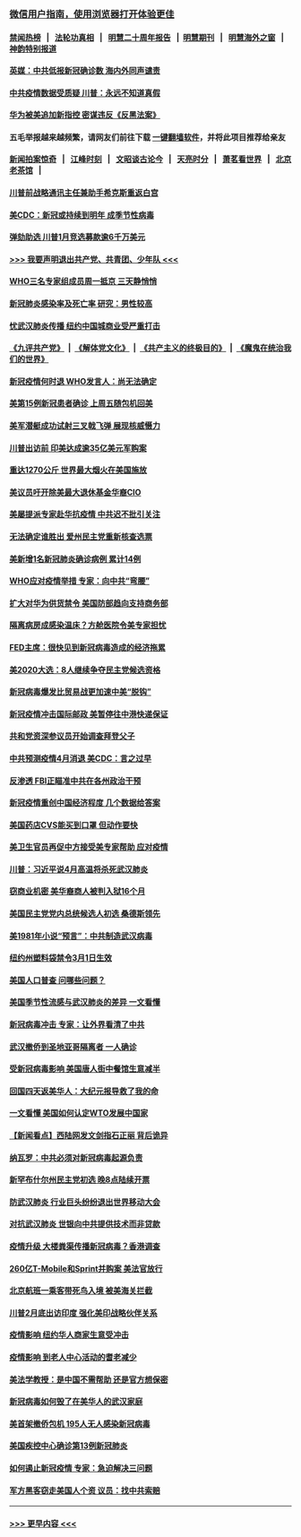 ### [微信用户指南，使用浏览器打开体验更佳](https://github.com/gfw-breaker/banned-news1/blob/master/indexes/wechat-guide.md?t=0)
#### [禁闻热榜](热点新闻.md?t=0)  &nbsp;&nbsp;|&nbsp;&nbsp; [法轮功真相](https://github.com/gfw-breaker/truth/blob/master/README.md?t=0) &nbsp;&nbsp;|&nbsp;&nbsp; [明慧二十周年报告](https://github.com/gfw-breaker/mh-reports/blob/master/README.md?t=0) &nbsp;&nbsp;|&nbsp;&nbsp;[明慧期刊](https://github.com/gfw-breaker/mh-qikan) &nbsp;&nbsp;|&nbsp;&nbsp; [明慧海外之窗](https://github.com/gfw-breaker/mh-news/blob/master/README.md?t=0) &nbsp;&nbsp;|&nbsp;&nbsp; [神韵特别报道](https://github.com/gfw-breaker/mh-news/blob/master/shenyun.md?t=0)
#### [英媒：中共低报新冠确诊数 海内外同声谴责](../pages/nsc412/n11867421.md?t=02140822) 
#### [中共疫情数据受质疑 川普：永远不知道真假](../pages/nsc412/n11867195.md?t=02140822) 
#### [华为被美追加新指控 密谋违反《反黑法案》](../pages/nsc412/n11867191.md?t=02140822) 
#### 五毛举报越来越频繁，请网友们前往下载 [一键翻墙软件](https://github.com/gfw-breaker/ssr-accounts)，并将此项目推荐给亲友
#### [新闻拍案惊奇](https://github.com/gfw-breaker/banned-news1/blob/master/pages/link4.md) &nbsp;&nbsp;|&nbsp;&nbsp; [江峰时刻](https://github.com/gfw-breaker/banned-news1/blob/master/pages/link4.md) &nbsp;&nbsp;|&nbsp;&nbsp; [文昭谈古论今](https://github.com/gfw-breaker/banned-news1/blob/master/pages/link4.md) &nbsp;&nbsp;|&nbsp;&nbsp; [天亮时分](https://github.com/gfw-breaker/banned-news1/blob/master/pages/link4.md) &nbsp;&nbsp;|&nbsp;&nbsp; [萧茗看世界](https://github.com/gfw-breaker/banned-news1/blob/master/pages/link4.md) &nbsp;&nbsp;|&nbsp;&nbsp; [北京老茶馆](https://github.com/gfw-breaker/banned-news1/blob/master/pages/link4.md) &nbsp;&nbsp;|&nbsp;&nbsp; 
#### [川普前战略通讯主任兼助手希克斯重返白宫](../pages/nsc412/n11867104.md?t=02140822) 
#### [美CDC：新冠或持续到明年 成季节性病毒](../pages/nsc412/n11867279.md?t=02140822) 
#### [弹劾助选 川普1月竞选募款逾6千万美元](../pages/nsc412/n11866950.md?t=02140822) 
#### [>>> 我要声明退出共产党、共青团、少年队 <<<](https://github.com/begood0513/goodnews/blob/master/quit/letter.md) 
#### [WHO三名专家组成员周一抵京 三天静悄悄](../pages/nsc412/n11866947.md?t=02140822) 
#### [新冠肺炎感染率及死亡率 研究：男性较高](../pages/nsc412/n11866956.md?t=02140822) 
#### [忧武汉肺炎传播 纽约中国城商业受严重打击](../pages/nsc412/n11866902.md?t=02140822) 
#### [《九评共产党》](https://github.com/begood0513/9ping.md/blob/master/README.md) &nbsp;|&nbsp; [《解体党文化》](../../../../jtdwh.md/blob/master/README.md)  &nbsp;|&nbsp; [《共产主义的终极目的》](../../../../gczydzjmd.md/blob/master/README.md) &nbsp;|&nbsp; [《魔鬼在统治我们的世界》](../../../../mgztzwmdsj.md/blob/master/README.md) 
#### [新冠疫情何时退 WHO发言人：尚无法确定](../pages/nsc412/n11866864.md?t=02140822) 
#### [美第15例新冠患者确诊 上周五随包机回美](../pages/nsc412/n11866852.md?t=02140822) 
#### [美军潜艇成功试射三叉戟飞弹 展现核威慑力](../pages/nsc412/n11866046.md?t=02140822) 
#### [川普出访前 印美达成逾35亿美元军购案](../pages/nsc412/n11865444.md?t=02140822) 
#### [重达1270公斤 世界最大烟火在美国施放](../pages/nsc412/n11865198.md?t=02140822) 
#### [美议员吁开除美最大退休基金华裔CIO](../pages/nsc412/n11865230.md?t=02140822) 
#### [美屡提派专家赴华抗疫情 中共迟不批引关注](../pages/nsc412/n11864719.md?t=02140822) 
#### [无法确定谁胜出 爱州民主党重新核查选票](../pages/nsc412/n11864830.md?t=02140822) 
#### [美新增1名新冠肺炎确诊病例 累计14例](../pages/nsc412/n11864893.md?t=02140822) 
#### [WHO应对疫情举措 专家：向中共“弯腰”](../pages/nsc412/n11864727.md?t=02140822) 
#### [扩大对华为供货禁令 美国防部趋向支持商务部](../pages/nsc412/n11864773.md?t=02140822) 
#### [隔离病房成感染温床？方舱医院令美专家担忧](../pages/nsc412/n11864575.md?t=02140822) 
#### [FED主席：很快见到新冠病毒造成的经济拖累](../pages/nsc412/n11864507.md?t=02140822) 
#### [美2020大选：8人继续争夺民主党候选资格](../pages/nsc412/n11864327.md?t=02140822) 
#### [新冠病毒爆发比贸易战更加速中美“脱钩”](../pages/nsc412/n11864470.md?t=02140822) 
#### [新冠疫情冲击国际邮政 美暂停往中港快递保证](../pages/nsc412/n11864207.md?t=02140822) 
#### [共和党资深参议员开始调查拜登父子](../pages/nsc412/n11863984.md?t=02140822) 
#### [中共预测疫情4月消退 美CDC：言之过早](../pages/nsc412/n11864310.md?t=02140822) 
#### [反渗透 FBI正瞄准中共在各州政治干预](../pages/nsc412/n11864300.md?t=02140822) 
#### [新冠疫情重创中国经济程度 几个数据给答案](../pages/nsc412/n11864203.md?t=02140822) 
#### [美国药店CVS能买到口罩 但动作要快](../pages/nsc412/n11862438.md?t=02140822) 
#### [美卫生官员再促中方接受美专家帮助 应对疫情](../pages/nsc412/n11864043.md?t=02140822) 
#### [川普：习近平说4月高温将杀死武汉肺炎](../pages/nsc412/n11860814.md?t=02140822) 
#### [窃商业机密 美华裔商人被判入狱16个月](../pages/nsc412/n11863911.md?t=02140822) 
#### [美国民主党党内总统候选人初选 桑德斯领先](../pages/nsc412/n11863475.md?t=02140822) 
#### [美1981年小说“预言”：中共制造武汉病毒](../pages/nsc412/n11863306.md?t=02140822) 
#### [纽约州塑料袋禁令3月1日生效](../pages/nsc412/n11862832.md?t=02140822) 
#### [美国人口普查  问哪些问题？](../pages/nsc412/n11862808.md?t=02140822) 
#### [美国季节性流感与武汉肺炎的差异 一文看懂](../pages/nsc412/n11862428.md?t=02140822) 
#### [新冠病毒冲击 专家：让外界看清了中共](../pages/nsc412/n11862280.md?t=02140822) 
#### [武汉撤侨到圣地亚哥隔离者 一人确诊](../pages/nsc412/n11862460.md?t=02140822) 
#### [受新冠病毒影响 美国唐人街中餐馆生意减半](../pages/nsc412/n11861940.md?t=02140822) 
#### [回国四天返美华人：大纪元报导救了我的命](../pages/nsc412/n11862181.md?t=02140822) 
#### [一文看懂 美国如何认定WTO发展中国家](../pages/nsc412/n11862051.md?t=02140822) 
#### [【新闻看点】西陆网发文剑指石正丽 背后诡异](../pages/nsc412/n11861792.md?t=02140822) 
#### [纳瓦罗：中共必须对新冠病毒起源负责](../pages/nsc412/n11861810.md?t=02140822) 
#### [新罕布什尔州民主党初选 晚8点陆续开票](../pages/nsc412/n11861872.md?t=02140822) 
#### [防武汉肺炎 行业巨头纷纷退出世界移动大会](../pages/nsc412/n11861795.md?t=02140822) 
#### [对抗武汉肺炎 世银向中共提供技术而非贷款](../pages/nsc412/n11861652.md?t=02140822) 
#### [疫情升级 大楼粪渠传播新冠病毒？香港调查](../pages/nsc412/n11861556.md?t=02140822) 
#### [260亿T-Mobile和Sprint并购案 美法官放行](../pages/nsc412/n11861511.md?t=02140822) 
#### [北京航班一乘客带死鸟入境 被美海关拦截](../pages/nsc412/n11861317.md?t=02140822) 
#### [川普2月底出访印度 强化美印战略伙伴关系](../pages/nsc412/n11860557.md?t=02140822) 
#### [疫情影响  纽约华人商家生意受冲击](../pages/nsc412/n11860284.md?t=02140822) 
#### [疫情影响  到老人中心活动的耆老减少](../pages/nsc412/n11860199.md?t=02140822) 
#### [美法学教授：是中国不需帮助 还是官方想保密](../pages/nsc412/n11859492.md?t=02140822) 
#### [新冠病毒如何毁了在美华人的武汉家庭](../pages/nsc412/n11859524.md?t=02140822) 
#### [美首架撤侨包机 195人无人感染新冠病毒](../pages/nsc412/n11859908.md?t=02140822) 
#### [美国疾控中心确诊第13例新冠肺炎](../pages/nsc412/n11859966.md?t=02140822) 
#### [如何遏止新冠疫情 专家：急迫解决三问题](../pages/nsc412/n11859685.md?t=02140822) 
#### [军方黑客窃走美国人个资 议员：找中共索赔](../pages/nsc412/n11859371.md?t=02140822) 

----
#### [ >>> 更早内容 <<< ](../indexes/nsc412-earlier.md)
